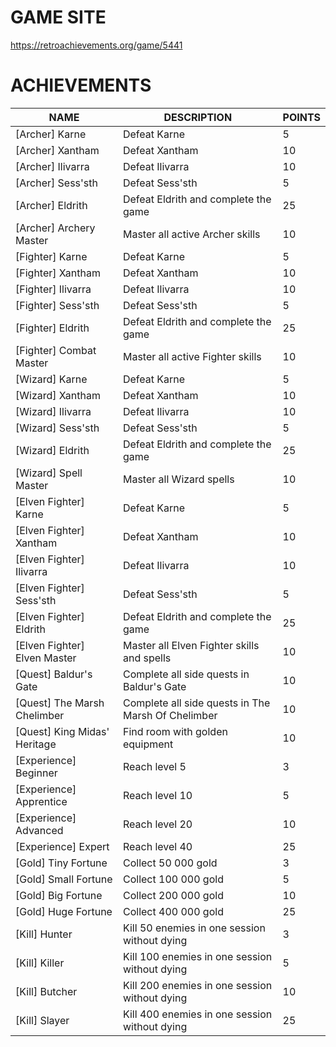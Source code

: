 # GAME SITE #

https://retroachievements.org/game/5441

# ACHIEVEMENTS #

| NAME                                | DESCRIPTION                                        | POINTS |
|-------------------------------------|----------------------------------------------------|--------|
| [Archer] Karne                      | Defeat Karne                                       | 5      |
| [Archer] Xantham                    | Defeat Xantham                                     | 10     |
| [Archer] Ilivarra                   | Defeat Ilivarra                                    | 10     |
| [Archer] Sess'sth                   | Defeat Sess'sth                                    | 5      |
| [Archer] Eldrith                    | Defeat Eldrith and complete the game               | 25     |
| [Archer] Archery Master             | Master all active Archer skills                    | 10     |
| [Fighter] Karne                     | Defeat Karne                                       | 5      |
| [Fighter] Xantham                   | Defeat Xantham                                     | 10     |
| [Fighter] Ilivarra                  | Defeat Ilivarra                                    | 10     |
| [Fighter] Sess'sth                  | Defeat Sess'sth                                    | 5      |
| [Fighter] Eldrith                   | Defeat Eldrith and complete the game               | 25     |
| [Fighter] Combat Master             | Master all active Fighter skills                   | 10     |
| [Wizard] Karne                      | Defeat Karne                                       | 5      |
| [Wizard] Xantham                    | Defeat Xantham                                     | 10     |
| [Wizard] Ilivarra                   | Defeat Ilivarra                                    | 10     |
| [Wizard] Sess'sth                   | Defeat Sess'sth                                    | 5      |
| [Wizard] Eldrith                    | Defeat Eldrith and complete the game               | 25     |
| [Wizard] Spell Master               | Master all Wizard spells                           | 10     |
| [Elven Fighter] Karne               | Defeat Karne                                       | 5      |
| [Elven Fighter] Xantham             | Defeat Xantham                                     | 10     |
| [Elven Fighter] Ilivarra            | Defeat Ilivarra                                    | 10     |
| [Elven Fighter] Sess'sth            | Defeat Sess'sth                                    | 5      |
| [Elven Fighter] Eldrith             | Defeat Eldrith and complete the game               | 25     |
| [Elven Fighter] Elven Master        | Master all Elven Fighter skills and spells         | 10     |
| [Quest] Baldur's Gate               | Complete all side quests in Baldur's Gate          | 10     |
| [Quest] The Marsh Chelimber         | Complete all side quests in The Marsh Of Chelimber | 10     |
| [Quest] King Midas' Heritage        | Find room with golden equipment                    | 10     |
| [Experience] Beginner               | Reach level 5                                      | 3      |
| [Experience] Apprentice             | Reach level 10                                     | 5      |
| [Experience] Advanced               | Reach level 20                                     | 10     |
| [Experience] Expert                 | Reach level 40                                     | 25     |
| [Gold] Tiny Fortune                 | Collect 50 000 gold                                | 3      |
| [Gold] Small Fortune                | Collect 100 000 gold                               | 5      |
| [Gold] Big Fortune                  | Collect 200 000 gold                               | 10     |
| [Gold] Huge Fortune                 | Collect 400 000 gold                               | 25     |
| [Kill] Hunter                       | Kill 50 enemies in one session without dying       | 3      |
| [Kill] Killer                       | Kill 100 enemies in one session without dying      | 5      |
| [Kill] Butcher                      | Kill 200 enemies in one session without dying      | 10     |
| [Kill] Slayer                       | Kill 400 enemies in one session without dying      | 25     |

